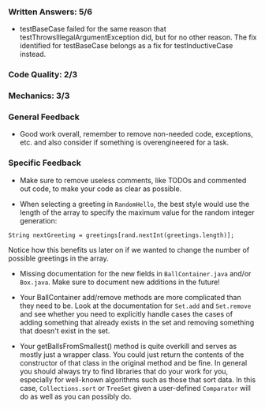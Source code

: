 ### Written Answers: 5/6

- testBaseCase failed for the same reason that testThrowsIllegalArgumentException
did, but for no other reason.  The fix identified for testBaseCase belongs as a
fix for testInductiveCase instead.

### Code Quality: 2/3

### Mechanics: 3/3

### General Feedback

- Good work overall, remember to remove non-needed code, exceptions, etc. and also consider if something is overengineered for a task.

### Specific Feedback

- Make sure to remove useless comments, like TODOs and commented out code, to
make your code as clear as possible.

- When selecting a greeting in `RandomHello`, the best style would use the length
of the array to specify the maximum value for the random integer generation:
```
String nextGreeting = greetings[rand.nextInt(greetings.length)];
```
Notice how this benefits us later on if we wanted to change the number of
possible greetings in the array.

- Missing documentation for the new fields in `BallContainer.java` and/or `Box.java`.
Make sure to document new additions in the future!

- Your BallContainer add/remove methods are more complicated than they need to be.
Look at the documentation for `Set.add` and `Set.remove` and see whether you
need to explicitly handle cases the cases of adding something that already
exists in the set and removing something that doesn't exist in the set.

- Your getBallsFromSmallest() method is quite overkill and serves as mostly just a wrapper class. You could just return the contents of the constructor of that class in the original method and be fine. In general you should always try to find libraries that do your work for you, especially for well-known algorithms such as those that sort data.  In this case, `Collections.sort` or `TreeSet` given a user-defined `Comparator` will do as well as you can possibly do.
